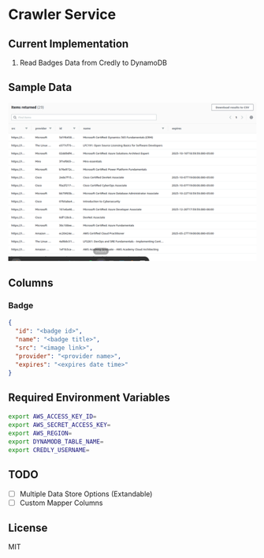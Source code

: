 # Crawler Service

## Current Implementation

1. Read Badges Data from Credly to DynamoDB

## Sample Data

![Sample](./samples/data.png)

## Columns

### Badge

```json
{
  "id": "<badge id>",
  "name": "<badge title>",
  "src": "<image link>",
  "provider": "<provider name>",
  "expires": "<expires date time>"
}
```

## Required Environment Variables

```bash
export AWS_ACCESS_KEY_ID=
export AWS_SECRET_ACCESS_KEY=
export AWS_REGION=
export DYNAMODB_TABLE_NAME=
export CREDLY_USERNAME=
```

## TODO

- [ ] Multiple Data Store Options (Extandable)
- [ ] Custom Mapper Columns

## License

MIT